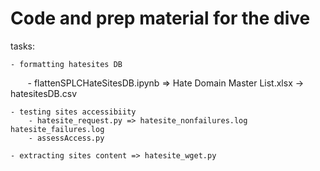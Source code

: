 # Code and prep material for the dive 

tasks:

    - formatting hatesites DB 
        - flattenSPLCHateSitesDB.ipynb => Hate Domain Master List.xlsx -> hatesitesDB.csv

    - testing sites accessibiity
        - hatesite_request.py => hatesite_nonfailures.log hatesite_failures.log
        - assessAccess.py	

    - extracting sites content => hatesite_wget.py

